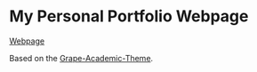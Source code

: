 # My Personal Portfolio Webpage

[Webpage](https://chrjabs.github.io)

Based on the [Grape-Academic-Theme](https://github.com/chrjabs/Grape-Academic-Theme).